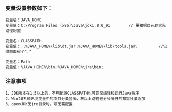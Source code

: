 ### 变量设置参数如下：

    变量名：JAVA_HOME
    变量值：C:\Program Files (x86)\Java\jdk1.8.0_91        // 要根据自己的实际路径配置

    变量名：CLASSPATH
    变量值：.;%JAVA_HOME%\lib\dt.jar;%JAVA_HOME%\lib\tools.jar;         //记得前面有个"."

    变量名：Path
    变量值：%JAVA_HOME%\bin;%JAVA_HOME%\jre\bin;

### 注意事项

    1、JDK版本在1.5以上的，不用配置CLASSPATH也可正常编译和运行Java程序
    2、Win10系统环境变量中的项目分条显示，故以上路径也分号隔开的都需分条添加
    3、openJDK无jre目录时，可无需配置